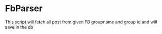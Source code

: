 # FbParser
This script will fetch all post from given FB groupname and group id and will save in the db
